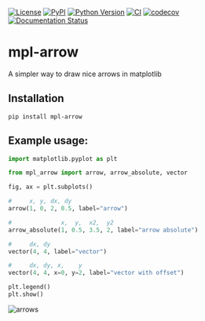 [![License](https://img.shields.io/pypi/l/mpl-arrow.svg?color=green)](https://github.com/mpl-extensions/mpl-arrow/raw/main/LICENSE)
[![PyPI](https://img.shields.io/pypi/v/mpl-arrow.svg?color=green)](https://pypi.org/project/mpl-arrow)
[![Python Version](https://img.shields.io/pypi/pyversions/mpl-arrow.svg?color=green)](https://python.org)
[![CI](https://github.com/mpl-extensions/mpl-arrow/actions/workflows/ci.yml/badge.svg)](https://github.com/mpl-extensions/mpl-arrow/actions/workflows/ci.yml)
[![codecov](https://codecov.io/gh/mpl-extensions/mpl-arrow/branch/main/graph/badge.svg)](https://codecov.io/gh/mpl-extensions/mpl-arrow)
[![Documentation Status](https://readthedocs.org/projects/mpl-arrow/badge/?version=stable)](https://mpl-arrow.readthedocs.io/en/stable/)

# mpl-arrow
A simpler way to draw nice arrows in matplotlib

## Installation
`pip install mpl-arrow`

## Example usage:
```python
import matplotlib.pyplot as plt

from mpl_arrow import arrow, arrow_absolute, vector

fig, ax = plt.subplots()

#     x, y, dx, dy
arrow(1, 0, 2, 0.5, label="arrow")

#              x,  y,  x2,  y2
arrow_absolute(1, 0.5, 3.5, 2, label="arrow absolute")

#     dx, dy
vector(4, 4, label="vector")

#     dx, dy, x,    y
vector(4, 4, x=0, y=2, label="vector with offset")

plt.legend()
plt.show()
```

![arrows](img/readme_img.png)
